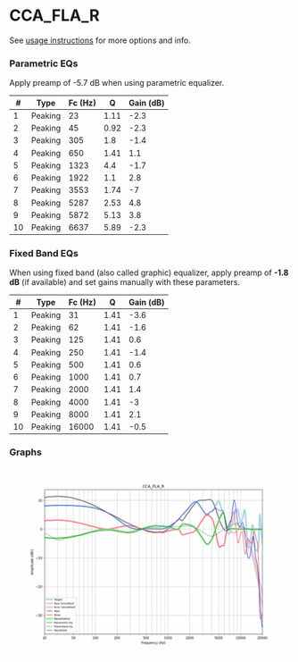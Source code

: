 # CCA_FLA_R
See [usage instructions](https://github.com/jaakkopasanen/AutoEq#usage) for more options and info.

### Parametric EQs
Apply preamp of -5.7 dB when using parametric equalizer.

|   # | Type    |   Fc (Hz) |    Q |   Gain (dB) |
|-----|---------|-----------|------|-------------|
|   1 | Peaking |        23 | 1.11 |        -2.3 |
|   2 | Peaking |        45 | 0.92 |        -2.3 |
|   3 | Peaking |       305 | 1.8  |        -1.4 |
|   4 | Peaking |       650 | 1.41 |         1.1 |
|   5 | Peaking |      1323 | 4.4  |        -1.7 |
|   6 | Peaking |      1922 | 1.1  |         2.8 |
|   7 | Peaking |      3553 | 1.74 |        -7   |
|   8 | Peaking |      5287 | 2.53 |         4.8 |
|   9 | Peaking |      5872 | 5.13 |         3.8 |
|  10 | Peaking |      6637 | 5.89 |        -2.3 |

### Fixed Band EQs
When using fixed band (also called graphic) equalizer, apply preamp of **-1.8 dB** (if available) and set gains manually with these parameters.

|   # | Type    |   Fc (Hz) |    Q |   Gain (dB) |
|-----|---------|-----------|------|-------------|
|   1 | Peaking |        31 | 1.41 |        -3.6 |
|   2 | Peaking |        62 | 1.41 |        -1.6 |
|   3 | Peaking |       125 | 1.41 |         0.6 |
|   4 | Peaking |       250 | 1.41 |        -1.4 |
|   5 | Peaking |       500 | 1.41 |         0.6 |
|   6 | Peaking |      1000 | 1.41 |         0.7 |
|   7 | Peaking |      2000 | 1.41 |         1.4 |
|   8 | Peaking |      4000 | 1.41 |        -3   |
|   9 | Peaking |      8000 | 1.41 |         2.1 |
|  10 | Peaking |     16000 | 1.41 |        -0.5 |

### Graphs
![](./CCA_FLA_R.png)
